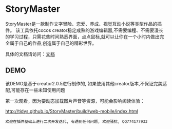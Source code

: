 # StoryMaster

StoryMaster是一款制作文字冒险、恋爱、养成、视觉互动小说等类型作品的插件。 该工具依托cocos creator稳定成熟的游戏编辑器,不需要编程、不需要漫长的学习过程，只需花些时间熟悉界面，点点鼠标,就可以让你在一个小时内做出完全属于自己的作品,创造属于自己的精彩世界。

具体的文档请访问：[文档](https://tidys.github.io/plugin-docs-oneself/docs/story-master/)

## DEMO

该DEMO是基于creator2.0.5进行制作的, 如果使用其他creator版本,不保证完美适配,可能存在一些未知使用问题

第一次观看，因为要动态加载图片声音等资源，可能会影响阅读体验：

http://tidys.github.io/StoryMaster/build/web-mobile/index.html

`欢迎在插件基础上进行二次开发迭代, 有遇到任何问题, 欢迎骚扰, QQ774177933`


